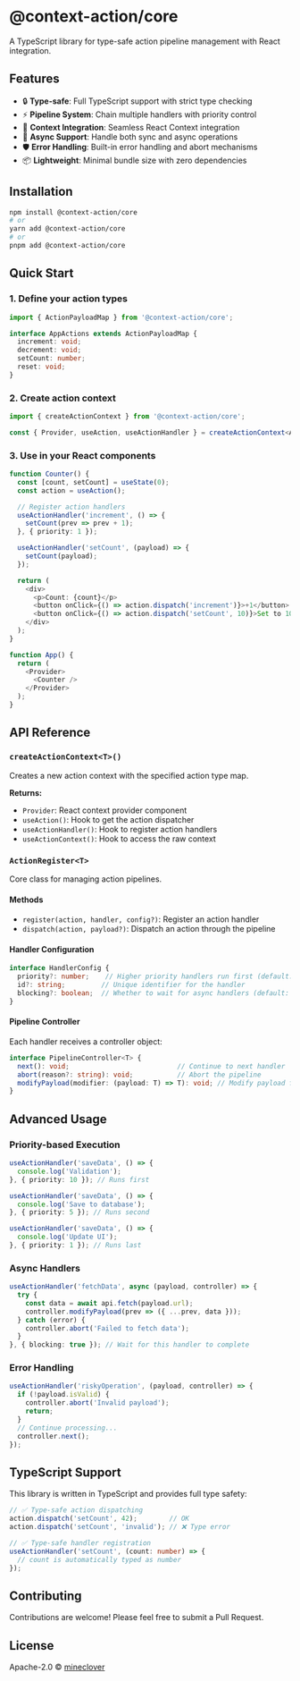 # @context-action/core

A TypeScript library for type-safe action pipeline management with React integration.

## Features

- 🔒 **Type-safe**: Full TypeScript support with strict type checking
- ⚡ **Pipeline System**: Chain multiple handlers with priority control
- 🎯 **Context Integration**: Seamless React Context integration
- 🔄 **Async Support**: Handle both sync and async operations
- 🛡️ **Error Handling**: Built-in error handling and abort mechanisms
- 📦 **Lightweight**: Minimal bundle size with zero dependencies

## Installation

```bash
npm install @context-action/core
# or
yarn add @context-action/core
# or
pnpm add @context-action/core
```

## Quick Start

### 1. Define your action types

```typescript
import { ActionPayloadMap } from '@context-action/core';

interface AppActions extends ActionPayloadMap {
  increment: void;
  decrement: void;
  setCount: number;
  reset: void;
}
```

### 2. Create action context

```typescript
import { createActionContext } from '@context-action/core';

const { Provider, useAction, useActionHandler } = createActionContext<AppActions>();
```

### 3. Use in your React components

```typescript
function Counter() {
  const [count, setCount] = useState(0);
  const action = useAction();

  // Register action handlers
  useActionHandler('increment', () => {
    setCount(prev => prev + 1);
  }, { priority: 1 });

  useActionHandler('setCount', (payload) => {
    setCount(payload);
  });

  return (
    <div>
      <p>Count: {count}</p>
      <button onClick={() => action.dispatch('increment')}>+1</button>
      <button onClick={() => action.dispatch('setCount', 10)}>Set to 10</button>
    </div>
  );
}

function App() {
  return (
    <Provider>
      <Counter />
    </Provider>
  );
}
```

## API Reference

### `createActionContext<T>()`

Creates a new action context with the specified action type map.

**Returns:**
- `Provider`: React context provider component
- `useAction()`: Hook to get the action dispatcher
- `useActionHandler()`: Hook to register action handlers
- `useActionContext()`: Hook to access the raw context

### `ActionRegister<T>`

Core class for managing action pipelines.

#### Methods

- `register(action, handler, config?)`: Register an action handler
- `dispatch(action, payload?)`: Dispatch an action through the pipeline

#### Handler Configuration

```typescript
interface HandlerConfig {
  priority?: number;    // Higher priority handlers run first (default: 0)
  id?: string;         // Unique identifier for the handler
  blocking?: boolean;  // Whether to wait for async handlers (default: false)
}
```

#### Pipeline Controller

Each handler receives a controller object:

```typescript
interface PipelineController<T> {
  next(): void;                           // Continue to next handler
  abort(reason?: string): void;           // Abort the pipeline
  modifyPayload(modifier: (payload: T) => T): void; // Modify payload for subsequent handlers
}
```

## Advanced Usage

### Priority-based Execution

```typescript
useActionHandler('saveData', () => {
  console.log('Validation');
}, { priority: 10 }); // Runs first

useActionHandler('saveData', () => {
  console.log('Save to database');
}, { priority: 5 }); // Runs second

useActionHandler('saveData', () => {
  console.log('Update UI');
}, { priority: 1 }); // Runs last
```

### Async Handlers

```typescript
useActionHandler('fetchData', async (payload, controller) => {
  try {
    const data = await api.fetch(payload.url);
    controller.modifyPayload(prev => ({ ...prev, data }));
  } catch (error) {
    controller.abort('Failed to fetch data');
  }
}, { blocking: true }); // Wait for this handler to complete
```

### Error Handling

```typescript
useActionHandler('riskyOperation', (payload, controller) => {
  if (!payload.isValid) {
    controller.abort('Invalid payload');
    return;
  }
  // Continue processing...
  controller.next();
});
```

## TypeScript Support

This library is written in TypeScript and provides full type safety:

```typescript
// ✅ Type-safe action dispatching
action.dispatch('setCount', 42);        // OK
action.dispatch('setCount', 'invalid'); // ❌ Type error

// ✅ Type-safe handler registration
useActionHandler('setCount', (count: number) => {
  // count is automatically typed as number
});
```

## Contributing

Contributions are welcome! Please feel free to submit a Pull Request.

## License

Apache-2.0 © [mineclover](https://github.com/mineclover)